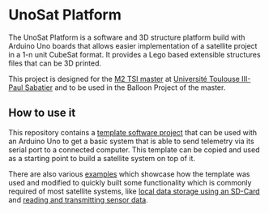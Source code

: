 # UnoSat Platform

The UnoSat Platform is a software and 3D structure platform build with Arduino Uno boards
that allows easier implementation of a satellite project in a 1-n unit CubeSat format.
It provides a Lego based extensible structures files that can be 3D printed.

This project is designed for the [M2 TSI master](https://m2tsi.eu)
at [Université Toulouse III-Paul Sabatier](https://www.univ-tlse3.fr)
and to be used in the Balloon Project of the master.

## How to use it

This repository contains a [template software project](template) that can be used with
an Arduino Uno to get a basic system that is able to send telemetry via its serial port
to a connected computer. This template can be copied and used as a starting point to build
a satellite system on top of it.

There are also various [examples](examples) which showcase how the template was used and modified
to quickly built some functionality which is commonly required of most satellite systems,
like [local data storage using an SD-Card](examples/SD-Card) and
[reading and transmitting sensor data](examples/Grove%20Beginner%20Kit).
